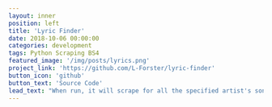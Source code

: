 ```yaml
---
layout: inner
position: left
title: 'Lyric Finder'
date: 2018-10-06 00:00:00
categories: development
tags: Python Scraping BS4
featured_image: '/img/posts/lyrics.png'
project_link: 'https://github.com/L-Forster/lyric-finder'
button_icon: 'github'
button_text: 'Source Code'
lead_text: "When run, it will scrape for all the specified artist's songs, create a text file, then add the lyrics to that file. WIP: A frontend which allows you to search for a song that you have stored, select it, then shows the lyrics."
---
```

